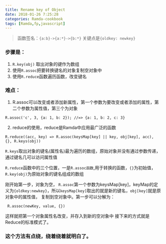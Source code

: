 ```yaml
---
title: Rename key of Object 
date: 2018-01-26 7:25:28
categories: Ramda-cookbook
tags: [Ramda,fp,javascript]
---
```

> 函数签名：`{a:b}->{a:*}->{b:*}`
> 关键点是`{oldkey: newkey}`

### 步骤是：
1. `R.key(obj)` 取出对象的键作为数组
2. 使用`R.assoc`把要转换键名的对象复制空对象中
3. 使用`R.reduce`函数遍历函数，改变键名

### 难点：
1. R.assoc可以改变或者添加新属性，第一个参数为要改变或者添加的属性，第二个参数为属性值，第三个为对象
```
R.assoc('c', 3, {a: 1, b: 2}); //=> {a: 1, b: 2, c: 3}
```
2.  reduce的使用，reduce是Ramda中应用最广泛的函数

```
R.reduce((acc, key) => R.assoc(keysMap[key] || key, obj[key], acc), {}, R.keys(obj))
```

`R.keys`取出对象的键名(属性名)最为遍历的数组，原始对象并没有通过参数传递，通过键名几可以访问属性值

`R.reduce`函数中的三个位置，一是`R.assoc函数`,用于转换的函数，`{}`为初始值，`R.key(obj)`为原始对象的键名组成的数组

刚开始第一步，对象为空， `R.assoc`第一个参数为keysMap[key]，keyMap的定义为`{oldkey:newkey}`，所以`keysMap[key]`取出的就是新的键名，`obj[key]`就是原对象中的属性值， 复制到空对象中。第一步可以分解为：
```
 R.assoc(newKey, value, {}) 
```
这样就把第一个对象属性名改变，并存入到新的空对象中
接下来的方式就是Reduce的标准模式了。

###  这个方法有点绕，绕着绕着就明白了。 

<script src="https://embed.cacher.io/825631865d31aa44acaa1191582c12f27e5ea114.js?a=34c25bf41a39c6352202f03679d458ad&t=github_gist"></script>
